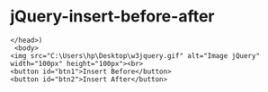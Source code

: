 # jQuery-insert-before-after
<script>
		$(document).ready(function(){
			$("#btn1").click(function(){
				$("img").before("<b>Hello My</b>");
			})
			$("#btn2").click(function(){
				$("img").after("jQuery");
			})
		})
	</script>
    </head>)
     <body>
    <img src="C:\Users\hp\Desktop\w3jquery.gif" alt="Image jQuery" width="100px" height="100px"><br>
    <button id="btn1">Insert Before</button>
    <button id="btn2">Insert After</button>
   </body>
